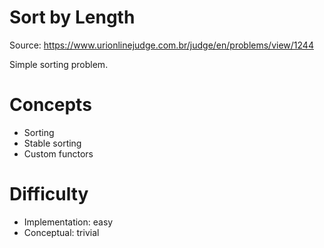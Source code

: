 Sort by Length
==============

Source: <https://www.urionlinejudge.com.br/judge/en/problems/view/1244>

Simple sorting problem.

Concepts
========
- Sorting
- Stable sorting
- Custom functors

Difficulty
==========
- Implementation: easy
- Conceptual: trivial
